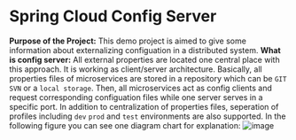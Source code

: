 # Spring Cloud Config Server
**Purpose of the Project:**
This demo project is aimed to give some information about externalizing configuation in a distributed system. 
**What is config server:**
All external properties are located one central place with this approach.  It is working as client/server architecture. Basically, all properties files of microservices are stored in a repository which can be ```GIT```  ```SVN``` or a ```local storage```. Then, all microservices act as config clients and request corresponding configuation files while one server serves in a specific port. In addition to centralization of properties files, seperation of profiles including ```dev``` ```prod``` and ```test``` environments are also supported.
In the following figure you can see one diagram chart for explanation:
![image](https://user-images.githubusercontent.com/43840820/123430966-70115f80-d5d1-11eb-8d88-61847b1ed0db.png)

